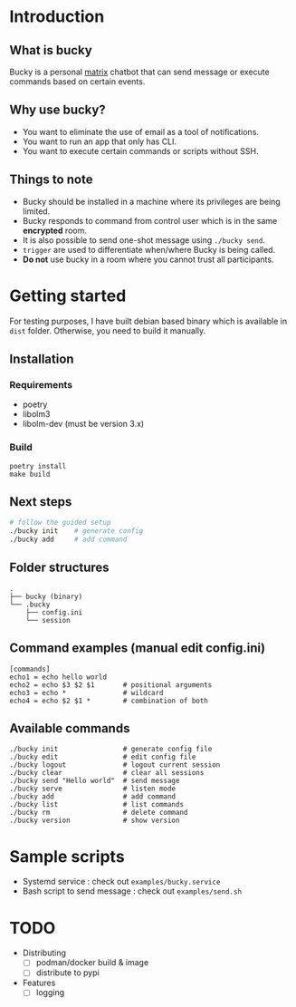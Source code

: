 # Introduction
## What is bucky
Bucky is a personal [matrix](https://github.com/matrix-org/synapse) chatbot that can send message or execute commands based on certain events.

## Why use bucky?
- You want to eliminate the use of email as a tool of notifications.
- You want to run an app that only has CLI.
- You want to execute certain commands or scripts without SSH.

## Things to note
- Bucky should be installed in a machine where its privileges are being limited.
- Bucky responds to command from control user which is in the same **encrypted** room.
- It is also possible to send one-shot message using `./bucky send`.
- `trigger` are used to differentiate when/where Bucky is being called.
- **Do not** use bucky in a room where you cannot trust all participants.

# Getting started
For testing purposes, I have built debian based binary which is available in `dist` folder. Otherwise, you need to build it manually.

## Installation
### Requirements
- poetry
- libolm3
- libolm-dev (must be version 3.x)

### Build
```
poetry install
make build
```

## Next steps
```bash
# follow the guided setup
./bucky init    # generate config
./bucky add     # add command
```

## Folder structures
```
.
├── bucky (binary)
└── .bucky
    ├── config.ini
    └── session
```

## Command examples (manual edit config.ini)
```
[commands]
echo1 = echo hello world
echo2 = echo $3 $2 $1       # positional arguments
echo3 = echo *              # wildcard
echo4 = echo $2 $1 *        # combination of both
```

## Available commands
```
./bucky init                # generate config file
./bucky edit                # edit config file
./bucky logout              # logout current session
./bucky clear               # clear all sessions
./bucky send "Hello world"  # send message
./bucky serve               # listen mode
./bucky add                 # add command
./bucky list                # list commands
./bucky rm                  # delete command
./bucky version             # show version
```

# Sample scripts
- Systemd service : check out `examples/bucky.service`
- Bash script to send message : check out `examples/send.sh`

# TODO
- Distributing
    - [ ] podman/docker build & image
    - [ ] distribute to pypi
- Features
    - [ ] logging